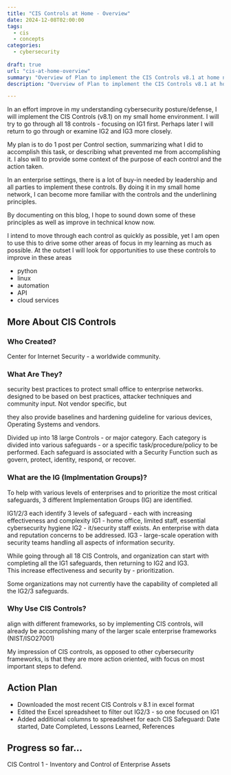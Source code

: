 ```yaml
---
title: "CIS Controls at Home - Overview"
date: 2024-12-08T02:00:00
tags:
  - cis
  - concepts
categories: 
  - cybersecurity
 
draft: true
url: "cis-at-home-overview"
summary: "Overview of Plan to implement the CIS Controls v8.1 at home network"
description: "Overview of Plan to implement the CIS Controls v8.1 at home network"

---
```



In an effort improve in my understanding cybersecurity posture/defense, I will implement the CIS Controls (v8.1) on my small home environment.  I will try to go through all 18 controls - focusing on IG1 first. Perhaps later I will return to go through or examine IG2 and IG3 more closely.

My plan is to do 1 post per Control section, summarizing what I did to accomplish this task, or describing what prevented me from accomplishing it.  I also will to provide some context of the purpose of each control and the action taken.

In an enterprise settings, there is a lot of buy-in needed by leadership and all parties to implement these controls.  By doing it in my small home network, I can become more familiar with the controls and the underlining principles.

By documenting on this blog, I hope to sound down some of these principles as well as improve in technical know now.

I intend to move through each control as quickly as possible, yet I am open to use this to drive some other areas of focus in my learning as much as possible.  At the outset I will look for opportunities to use these controls to improve in these areas
- python
- linux
- automation
- API
- cloud services

## More About CIS Controls


### Who Created?
Center for Internet Security - a worldwide community.

### What Are They?
security best practices to protect small office to enterprise networks.
designed to be based on best practices, attacker techniques and community input.
Not vendor specific, but

they also provide baselines and hardening guideline for various devices, Operating Systems and vendors.

Divided up into 18 large Controls - or major category.
Each category is divided into various safeguards - or a specific task/procedure/policy to be performed.  Each safeguard is associated with a Security Function such as govern, protect, identity, respond, or recover.

### What are the IG (Implmentation Groups)?

To help with various levels of enterprises and to prioritize the most critical safeguards, 3 different Implementation Groups (IG) are identified.

IG1/2/3 each identify 3 levels of safeguard - each with increasing effectiveness and complexity
IG1 - home office, limited staff, essential cybersecurity hygiene
IG2 - it/security staff exists.  An enterprise with data and reputation concerns to be addressed.
IG3 - large-scale operation with security teams handling all aspects of information security.

While going through all 18 CIS Controls, and organization can start with completing all the IG1 safeguards, then returning to IG2 and IG3.  
This increase effectiveness and security by - prioritization.

Some organizations may not currently have the capability of completed all the IG2/3 safeguards.



### Why Use CIS Controls?
align with different frameworks, so by implementing CIS controls, will already be accomplishing many of the larger scale enterprise frameworks (NIST/ISO27001)


My impression of CIS controls, as opposed to other cybersecurity frameworks, is that they are more action oriented, with focus on most important steps to defend.



## Action Plan
- Downloaded the most recent CIS Controls v 8.1 in excel format
- Edited the Excel spreadsheet to filter out IG2/3 - so one focused on IG1
- Added additional columns to spreadsheet for each CIS Safeguard:
Date started, Date Completed, Lessons Learned, References


## Progress so far...


CIS Control 1 - Inventory and Control of Enterprise Assets 
